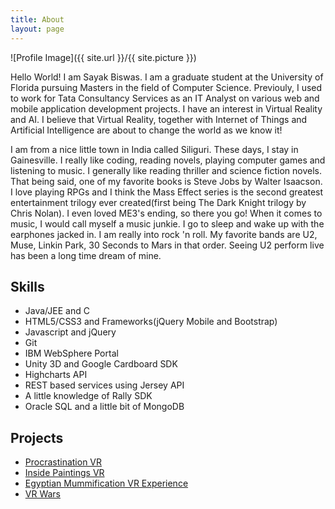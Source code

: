 ```yaml
---
title: About
layout: page
---
```

![Profile Image]({{ site.url }}/{{ site.picture }})

<p>Hello World! I am <span class="emphasize">Sayak Biswas</span>. I am a graduate student at the University of Florida pursuing Masters in the field of Computer Science. Previouly, I used to work for Tata Consultancy Services as an IT Analyst on various web and mobile application development projects. I have an interest in Virtual Reality and AI. I believe that Virtual Reality, together with Internet of Things and Artificial Intelligence are about to change the world as we know it!</p>

<p>I am from a nice little town in India called <span class="emphasize">Siliguri</span>. These days, I stay in Gainesville. I really like coding, reading novels, playing computer games and listening to music. I generally like reading thriller and science fiction novels. That being said, one of my favorite books is <span class="emphasize">Steve Jobs</span> by Walter Isaacson. I love playing RPGs and I think the <span class="emphasize">Mass Effect series</span> is the second greatest entertainment trilogy ever created(first being The Dark Knight trilogy by Chris Nolan). I even loved ME3's ending, so there you go! When it comes to music, I would call myself a music junkie. I go to sleep and wake up with the earphones jacked in. I am really into rock 'n roll. My favorite bands are <span class="emphasize">U2</span>, Muse, Linkin Park, 30 Seconds to Mars in that order. Seeing U2 perform live has been a long time dream of mine.</p>

<h2>Skills</h2>

<ul class="skill-list">
	<li>Java/JEE and C</li>
	<li>HTML5/CSS3 and Frameworks(jQuery Mobile and Bootstrap)</li>
	<li>Javascript and jQuery</li>
	<li>Git</li>
	<li>IBM WebSphere Portal</li>
	<li>Unity 3D and Google Cardboard SDK</li>
	<li>Highcharts API</li>
	<li>REST based services using Jersey API</li>
	<li>A little knowledge of Rally SDK</li>
	<li>Oracle SQL and a little bit of MongoDB</li>
</ul>

<h2>Projects</h2>

<ul class="project-list">
	<li><a href="https://github.com/sayakbiswas/Procrastination-VR">Procrastination VR</a></li>
	<li><a href="https://github.com/sayakbiswas/inside-paintings-vr">Inside Paintings VR</a></li>
	<li><a href="https://github.com/spandananitdgp/Egyptian-Mummification-VR-Experience">Egyptian Mummification VR Experience</a></li>
	<li><a href="https://github.com/sayakbiswas/VR-Wars">VR Wars</a></li>
</ul>
